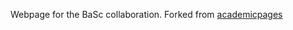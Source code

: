 Webpage for the BaSc collaboration.
Forked from [academicpages](https://github.com/academicpages/academicpages.github.io)
